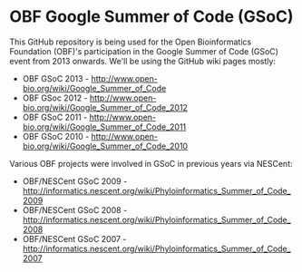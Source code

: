 OBF Google Summer of Code (GSoC)
================================

This GitHub repository is being used for the Open Bioinformatics Foundation (OBF)'s
participation in the Google Summer of Code (GSoC) event from 2013 onwards. We'll
be using the GitHub wiki pages mostly:

 * OBF GSoC 2013 - http://www.open-bio.org/wiki/Google_Summer_of_Code
 * OBF GSoc 2012 - http://www.open-bio.org/wiki/Google_Summer_of_Code_2012
 * OBF GSoC 2011 - http://www.open-bio.org/wiki/Google_Summer_of_Code_2011
 * OBF GSoC 2010 - http://www.open-bio.org/wiki/Google_Summer_of_Code_2010

Various OBF projects were involved in GSoC in previous years via NESCent:
 
 * OBF/NESCent GSoC 2009 - http://informatics.nescent.org/wiki/Phyloinformatics_Summer_of_Code_2009
 * OBF/NESCent GSoC 2008 - http://informatics.nescent.org/wiki/Phyloinformatics_Summer_of_Code_2008
 * OBF/NESCent GSoC 2007 - http://informatics.nescent.org/wiki/Phyloinformatics_Summer_of_Code_2007
